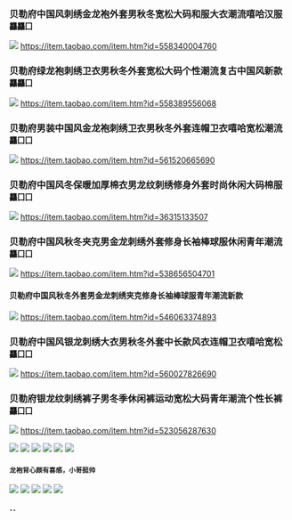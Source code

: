 ### 贝勒府中国风刺绣金龙袍外套男秋冬宽松大码和服大衣潮流嘻哈汉服`龘龘囗`
![](https://img.alicdn.com/bao/uploaded/i4/1659648232/TB2nxnAcBDH8KJjSspnXXbNAVXa_!!1659648232.jpg_250x250.jpg)
https://item.taobao.com/item.htm?id=558340004760

### 贝勒府绿龙袍刺绣卫衣男秋冬外套宽松大码个性潮流复古中国风新款`龘龘囗`
![](https://img.alicdn.com/bao/uploaded/i1/1659648232/TB2O_jGcx6I8KJjy0FgXXXXzVXa_!!1659648232.jpg_250x250.jpg)
https://item.taobao.com/item.htm?id=558389556068

### 贝勒府男装中国风金龙袍刺绣卫衣男秋冬外套连帽卫衣嘻哈宽松潮流`龘囗囗`
![](https://img.alicdn.com/bao/uploaded/i1/1659648232/TB2lyDFi8DH8KJjy1zeXXXjepXa_!!1659648232.jpg_240x240.jpg)
https://item.taobao.com/item.htm?id=561520665690

### 贝勒府中国风冬保暖加厚棉衣男龙纹刺绣修身外套时尚休闲大码棉服`龘囗囗`
![](https://img.alicdn.com/bao/uploaded/i2/1659648232/TB2Y4jCcwnH8KJjSspcXXb3QFXa_!!1659648232.jpg_250x250.jpg)
https://item.taobao.com/item.htm?id=36315133507

### 贝勒府中国风秋冬夹克男金龙刺绣外套修身长袖棒球服休闲青年潮流`龘囗囗`
![](https://img.alicdn.com/bao/uploaded/i1/1659648232/TB2jMDqcwvD8KJjSsplXXaIEFXa_!!1659648232.jpg_250x250.jpg)
https://item.taobao.com/item.htm?id=538656504701
#### 贝勒府中国风秋冬外套男金龙刺绣夹克修身长袖棒球服青年潮流新款
![](https://img.alicdn.com/bao/uploaded/i3/1659648232/TB2dawKX5qAXuNjy1XdXXaYcVXa_!!1659648232.jpg_250x250.jpg)
https://item.taobao.com/item.htm?id=546063374893

### 贝勒府中国风银龙刺绣大衣男秋冬外套中长款风衣连帽卫衣嘻哈宽松`龘囗囗`
![](https://img.alicdn.com/bao/uploaded/i3/1659648232/TB2Dx2IcDvI8KJjSspjXXcgjXXa_!!1659648232.jpg_250x250.jpg)
https://item.taobao.com/item.htm?id=560027826690

### 贝勒府银龙纹刺绣裤子男冬季休闲裤运动宽松大码青年潮流个性长裤`龘囗囗`
![](https://img.alicdn.com/bao/uploaded/i4/1659648232/TB2vJfzcsjI8KJjSsppXXXbyVXa_!!1659648232.jpg_250x250.jpg)
https://item.taobao.com/item.htm?id=523056287630

![](https://img.alicdn.com/bao/uploaded/i2/1659648232/TB2.zDFcxPI8KJjSspfXXcCFXXa_!!1659648232.jpg_250x250.jpg)
![](https://img.alicdn.com/bao/uploaded/i4/1659648232/TB2sYvrcDnI8KJjSszgXXc8ApXa_!!1659648232.jpg_250x250.jpg)
![](https://img.alicdn.com/bao/uploaded/i3/1659648232/TB2CzHqctbJ8KJjy1zjXXaqapXa_!!1659648232.jpg_250x250.jpg)
![](https://img.alicdn.com/imgextra/i3/1659648232/TB2tXWrmFXXXXaLXpXXXXXXXXXX_!!1659648232.jpg)
![](https://img.alicdn.com/bao/uploaded/i2/1659648232/TB2H.jFcrYI8KJjy0FaXXbAiVXa_!!1659648232.jpg_250x250.jpg)
![](https://img.alicdn.com/imgextra/i1/1659648232/TB27RVtpFXXXXXmXFXXXXXXXXXX_!!1659648232.jpg)
 
 #### `龙袍背心颇有喜感，小哥挺帅`
![](https://img.alicdn.com/imgextra/i2/1659648232/TB2H2jmrVXXXXcCXpXXXXXXXXXX_!!1659648232.jpg)
![](https://img.alicdn.com/imgextra/i1/1659648232/TB2cCHxrVXXXXbaXpXXXXXXXXXX_!!1659648232.jpg)
![](https://img.alicdn.com/imgextra/i1/1659648232/TB2NoHjrVXXXXczXpXXXXXXXXXX_!!1659648232.jpg)
![](https://img.alicdn.com/imgextra/i4/1659648232/TB2NQvVrVXXXXbJXXXXXXXXXXXX_!!1659648232.jpg)
![](https://img.alicdn.com/imgextra/i3/1659648232/TB28vHKrVXXXXXNXpXXXXXXXXXX_!!1659648232.jpg)
### ``
![]()
